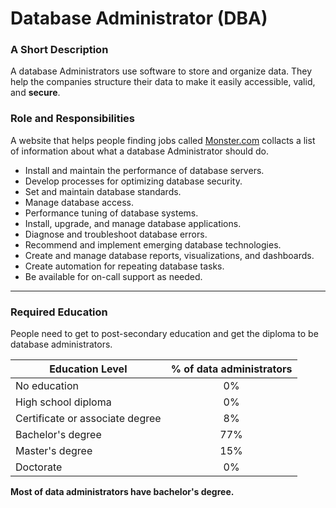 # Database Administrator (DBA)
### A Short Description 
A database Administrators use software to store and organize data. They help the companies structure their data to make it easily accessible, valid, and **secure**. 

### Role and Responsibilities 
A website that helps people finding jobs called [Monster.com](https://hiring.monster.com/employer-resources/job-description-templates/database-administrator-job-description/) collacts a list of information about what a database Administrator should do.
* Install and maintain the performance of database servers.
* Develop processes for optimizing database security.
* Set and maintain database standards.
* Manage database access.
* Performance tuning of database systems.
* Install, upgrade, and manage database applications.
* Diagnose and troubleshoot database errors.
* Recommend and implement emerging database technologies.
* Create and manage database reports, visualizations, and dashboards.
* Create automation for repeating database tasks.
* Be available for on-call support as needed.
***
### Required Education
People need to get to post-secondary education and get the diploma to be database administrators.

| Education Level | % of data administrators|
| ------------- |:-------------:| 
| No education | 0% |
| High school diploma | 0% |
| Certificate or associate degree | 8% |
| Bachelor's degree | 77% |
| Master's degree | 15% |
| Doctorate | 0% |
**Most of data administrators have bachelor's degree.**

